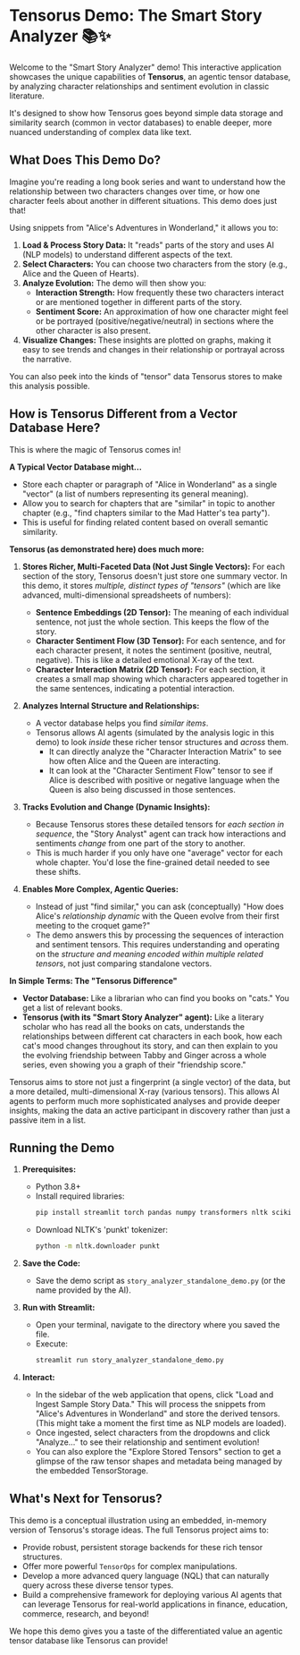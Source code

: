 # Tensorus Demo: The Smart Story Analyzer 📚✨

Welcome to the "Smart Story Analyzer" demo! This interactive application showcases the unique capabilities of **Tensorus**, an agentic tensor database, by analyzing character relationships and sentiment evolution in classic literature.

It's designed to show how Tensorus goes beyond simple data storage and similarity search (common in vector databases) to enable deeper, more nuanced understanding of complex data like text.

## What Does This Demo Do?

Imagine you're reading a long book series and want to understand how the relationship between two characters changes over time, or how one character feels about another in different situations. This demo does just that!

Using snippets from "Alice's Adventures in Wonderland," it allows you to:

1.  **Load & Process Story Data:** It "reads" parts of the story and uses AI (NLP models) to understand different aspects of the text.
2.  **Select Characters:** You can choose two characters from the story (e.g., Alice and the Queen of Hearts).
3.  **Analyze Evolution:** The demo will then show you:
    * **Interaction Strength:** How frequently these two characters interact or are mentioned together in different parts of the story.
    * **Sentiment Score:** An approximation of how one character might feel or be portrayed (positive/negative/neutral) in sections where the other character is also present.
4.  **Visualize Changes:** These insights are plotted on graphs, making it easy to see trends and changes in their relationship or portrayal across the narrative.

You can also peek into the kinds of "tensor" data Tensorus stores to make this analysis possible.

## How is Tensorus Different from a Vector Database Here?

This is where the magic of Tensorus comes in!

**A Typical Vector Database might...**

* Store each chapter or paragraph of "Alice in Wonderland" as a single "vector" (a list of numbers representing its general meaning).
* Allow you to search for chapters that are "similar" in topic to another chapter (e.g., "find chapters similar to the Mad Hatter's tea party").
* This is useful for finding related content based on overall semantic similarity.

**Tensorus (as demonstrated here) does much more:**

1.  **Stores Richer, Multi-Faceted Data (Not Just Single Vectors):**
    For each section of the story, Tensorus doesn't just store one summary vector. In this demo, it stores *multiple, distinct types of "tensors"* (which are like advanced, multi-dimensional spreadsheets of numbers):
    * **Sentence Embeddings (2D Tensor):** The meaning of each individual sentence, not just the whole section. This keeps the flow of the story.
    * **Character Sentiment Flow (3D Tensor):** For each sentence, and for each character present, it notes the sentiment (positive, neutral, negative). This is like a detailed emotional X-ray of the text.
    * **Character Interaction Matrix (2D Tensor):** For each section, it creates a small map showing which characters appeared together in the same sentences, indicating a potential interaction.

2.  **Analyzes Internal Structure and Relationships:**
    * A vector database helps you find *similar items*.
    * Tensorus allows AI agents (simulated by the analysis logic in this demo) to look *inside* these richer tensor structures and *across* them.
        * It can directly analyze the "Character Interaction Matrix" to see how often Alice and the Queen are interacting.
        * It can look at the "Character Sentiment Flow" tensor to see if Alice is described with positive or negative language when the Queen is also being discussed in those sentences.

3.  **Tracks Evolution and Change (Dynamic Insights):**
    * Because Tensorus stores these detailed tensors for *each section in sequence*, the "Story Analyst" agent can track how interactions and sentiments *change* from one part of the story to another.
    * This is much harder if you only have one "average" vector for each whole chapter. You'd lose the fine-grained detail needed to see these shifts.

4.  **Enables More Complex, Agentic Queries:**
    * Instead of just "find similar," you can ask (conceptually) "How does Alice's *relationship dynamic* with the Queen evolve from their first meeting to the croquet game?"
    * The demo answers this by processing the sequences of interaction and sentiment tensors. This requires understanding and operating on the *structure and meaning encoded within multiple related tensors*, not just comparing standalone vectors.

**In Simple Terms: The "Tensorus Difference"**

* **Vector Database:** Like a librarian who can find you books on "cats." You get a list of relevant books.
* **Tensorus (with its "Smart Story Analyzer" agent):** Like a literary scholar who has read all the books on cats, understands the relationships between different cat characters in each book, how each cat's mood changes throughout its story, and can then explain to you the evolving friendship between Tabby and Ginger across a whole series, even showing you a graph of their "friendship score."

Tensorus aims to store not just a fingerprint (a single vector) of the data, but a more detailed, multi-dimensional X-ray (various tensors). This allows AI agents to perform much more sophisticated analyses and provide deeper insights, making the data an active participant in discovery rather than just a passive item in a list.

## Running the Demo

1.  **Prerequisites:**
    * Python 3.8+
    * Install required libraries:
        ```bash
        pip install streamlit torch pandas numpy transformers nltk scikit-learn
        ```
    * Download NLTK's 'punkt' tokenizer:
        ```bash
        python -m nltk.downloader punkt
        ```

2.  **Save the Code:**
    * Save the demo script as `story_analyzer_standalone_demo.py` (or the name provided by the AI).

3.  **Run with Streamlit:**
    * Open your terminal, navigate to the directory where you saved the file.
    * Execute:
        ```bash
        streamlit run story_analyzer_standalone_demo.py
        ```

4.  **Interact:**
    * In the sidebar of the web application that opens, click "Load and Ingest Sample Story Data." This will process the snippets from "Alice's Adventures in Wonderland" and store the derived tensors. (This might take a moment the first time as NLP models are loaded).
    * Once ingested, select characters from the dropdowns and click "Analyze..." to see their relationship and sentiment evolution!
    * You can also explore the "Explore Stored Tensors" section to get a glimpse of the raw tensor shapes and metadata being managed by the embedded TensorStorage.

## What's Next for Tensorus?

This demo is a conceptual illustration using an embedded, in-memory version of Tensorus's storage ideas. The full Tensorus project aims to:

* Provide robust, persistent storage backends for these rich tensor structures.
* Offer more powerful `TensorOps` for complex manipulations.
* Develop a more advanced query language (NQL) that can naturally query across these diverse tensor types.
* Build a comprehensive framework for deploying various AI agents that can leverage Tensorus for real-world applications in finance, education, commerce, research, and beyond!

We hope this demo gives you a taste of the differentiated value an agentic tensor database like Tensorus can provide!
